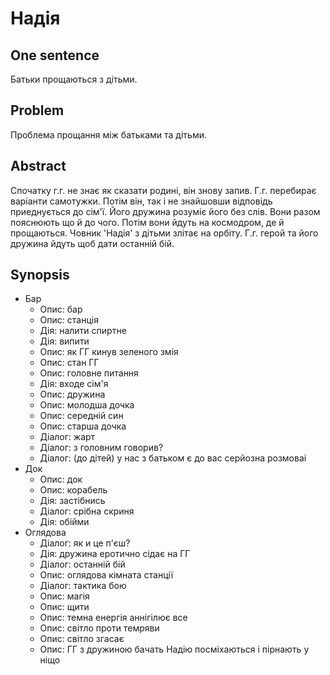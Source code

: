 # Надія

## One sentence

Батьки прощаються з дітьми.

## Problem

Проблема прощання між батьками та дітьми.

## Abstract

Спочатку г.г. не знає як сказати родині, він знову запив. Г.г. перебирає варіанти самотужки. Потім він, так і не знайшовши відповідь приеднується до сім'ї. Його дружина розуміє його без слів. Вони разом пояснюють що й до чого. Потім вони йдуть на космодром, де й прощаються. Човник 'Надія' з дітьми злітає на орбіту. Г.г. герой та його дружина йдуть щоб дати останній бій.

## Synopsis

* Бар
	* Опис: бар
	* Опис: станція
	* Дія: налити спиртне
	* Дія: випити
	* Опис: як ГГ кинув зеленого змія
	* Опис: стан ГГ
	* Опис: головне питання
	* Дія: входе сім'я
	* Опис: дружина
	* Опис: молодша дочка
	* Опис: середній син
	* Опис: старша дочка
	* Діалог: жарт
	* Діалог: з головним говорив?
	* Діалог: (до дітей) у нас з батьком є до вас серйозна розмоваі
* Док
	* Опис: док
	* Опис: корабель
	* Дія: застібнись
	* Діалог: срібна скриня
	* Дія: обійми
* Оглядова
	* Діалог: як и це п'єш?
	* Дія: дружина еротично сідає на ГГ
	* Діалог: останній бій
	* Опис: оглядова кімната станції
	* Діалог: тактика бою
	* Опис: магія
	* Опис: щити
	* Опис: темна енергія аннігілює все
	* Опис: світло проти темряви
	* Опис: світло згасає
	* Опис: ГГ з дружиною бачать Надію посміхаються і пірнають у ніщо
